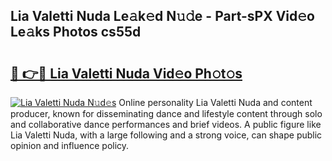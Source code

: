 ## Lia Valetti Nuda Le𝚊k𝚎d N𝚞𝚍e - Part-sPX Vid𝚎o Le𝚊ks Photos cs55d

# <h2><a href="http://fbb9i75.evod.top/?m=Lia+Valetti+Nuda">🔗 👉🔴 Lia Valetti Nuda Vid𝚎o Ph𝚘t𝚘s</a></h2>

[![Lia Valetti Nuda N𝚞d𝚎s](https://i.imgur.com/8V9OHl7.gif)](http://fbb9i75.evod.top/?m=Lia+Valetti+Nuda)
Online personality Lia Valetti Nuda and content producer, known for disseminating dance and lifestyle content through solo and collaborative dance performances and brief videos. A public figure like Lia Valetti Nuda, with a large following and a strong voice, can shape public opinion and influence policy. 
